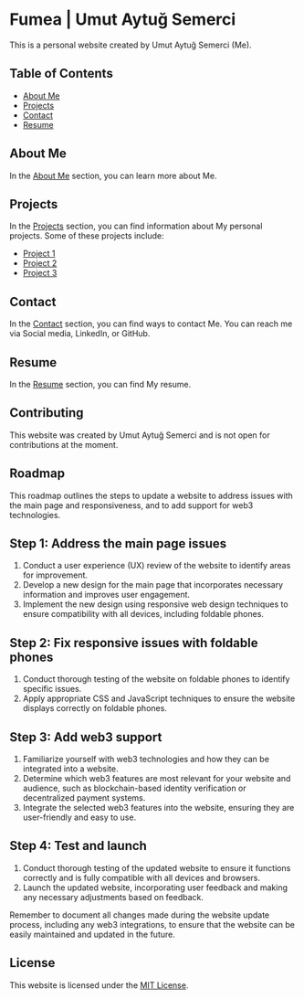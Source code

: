 # Fumea | Umut Aytuğ Semerci

This is a personal website created by Umut Aytuğ Semerci (Me).

## Table of Contents

- [About Me](#about-me)
- [Projects](#projects)
- [Contact](#contact)
- [Resume](#resume)

## About Me

In the [About Me](https://uaytug.github.io/links/include/about.html) section, you can learn more about Me. 

## Projects

In the [Projects](https://uaytug.github.io/links/include/projects.html) section, you can find information about My personal projects. Some of these projects include:

- [Project 1](https://github.com/uaytug/I2DLE)
- [Project 2](https://github.com/uaytug/DcBell-beta-public)
- [Project 3](https://github.com/uaytug/Voting-System)

## Contact

In the [Contact](https://uaytug.github.io/links/include/contact.html) section, you can find ways to contact Me. You can reach me via Social media, LinkedIn, or GitHub.

## Resume

In the [Resume](https://uaytug.github.io/links/include/resume.html) section, you can find My resume.

## Contributing

This website was created by Umut Aytuğ Semerci and is not open for contributions at the moment.

## Roadmap

This roadmap outlines the steps to update a website to address issues with the main page and responsiveness, and to add support for web3 technologies.

## Step 1: Address the main page issues

1. Conduct a user experience (UX) review of the website to identify areas for improvement.
2. Develop a new design for the main page that incorporates necessary information and improves user engagement.
3. Implement the new design using responsive web design techniques to ensure compatibility with all devices, including foldable phones.

## Step 2: Fix responsive issues with foldable phones

1. Conduct thorough testing of the website on foldable phones to identify specific issues.
2. Apply appropriate CSS and JavaScript techniques to ensure the website displays correctly on foldable phones.

## Step 3: Add web3 support

1. Familiarize yourself with web3 technologies and how they can be integrated into a website.
2. Determine which web3 features are most relevant for your website and audience, such as blockchain-based identity verification or decentralized payment systems.
3. Integrate the selected web3 features into the website, ensuring they are user-friendly and easy to use.

## Step 4: Test and launch

1. Conduct thorough testing of the updated website to ensure it functions correctly and is fully compatible with all devices and browsers.
2. Launch the updated website, incorporating user feedback and making any necessary adjustments based on feedback.

Remember to document all changes made during the website update process, including any web3 integrations, to ensure that the website can be easily maintained and updated in the future.

## License

This website is licensed under the [MIT License](https://github.com/uaytug/links/blob/main/LICENSE).
